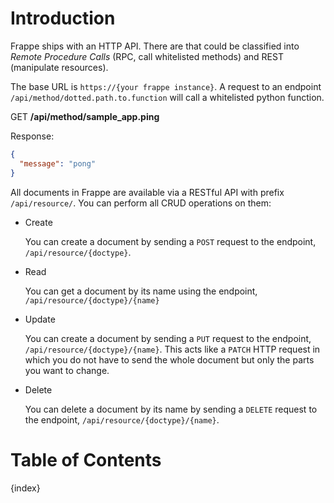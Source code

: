 <!-- add-breadcrumbs -->

# Introduction

Frappe ships with an HTTP API. There are that could be classified into *Remote Procedure Calls* (RPC, call whitelisted methods) and REST (manipulate resources).

The base URL is `https://{your frappe instance}`. A request to an endpoint `/api/method/dotted.path.to.function` will call a whitelisted python function. 

GET **/api/method/sample_app.ping**

Response:

```json
{
  "message": "pong"
}
```

All documents in Frappe are available via a RESTful API with prefix `/api/resource/`. You can perform all CRUD operations on them:

* Create

	You can create a document by sending a `POST` request to the endpoint, `/api/resource/{doctype}`.

* Read

	You can get a document by its name using the endpoint, `/api/resource/{doctype}/{name}`

* Update

	You can create a document by sending a `PUT` request to the endpoint, `/api/resource/{doctype}/{name}`. This acts like a `PATCH` HTTP request in which you do not have to send the whole document but only the parts you want to change.

* Delete

	You can delete a document by its name by sending a `DELETE` request to the endpoint, `/api/resource/{doctype}/{name}`.

# Table of Contents

{index}


